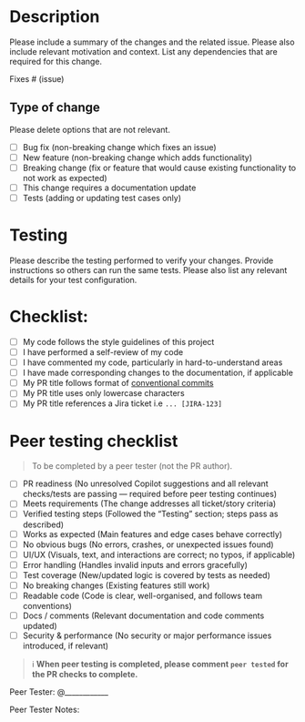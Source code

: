 # Description

Please include a summary of the changes and the related issue. Please also include relevant motivation and context. List any dependencies that are required for this change.

Fixes # (issue)

## Type of change

Please delete options that are not relevant.

- [ ] Bug fix (non-breaking change which fixes an issue)
- [ ] New feature (non-breaking change which adds functionality)
- [ ] Breaking change (fix or feature that would cause existing functionality to not work as expected)
- [ ] This change requires a documentation update
- [ ] Tests (adding or updating test cases only)

# Testing

Please describe the testing performed to verify your changes. Provide instructions so others can run the same tests. Please also list any relevant details for your test configuration.

# Checklist:

- [ ] My code follows the style guidelines of this project
- [ ] I have performed a self-review of my code
- [ ] I have commented my code, particularly in hard-to-understand areas
- [ ] I have made corresponding changes to the documentation, if applicable
- [ ] My PR title follows format of [conventional commits](https://www.conventionalcommits.org/en/v1.0.0/#summary)
- [ ] My PR title uses only lowercase characters
- [ ] My PR title references a Jira ticket i.e `... [JIRA-123]`

# Peer testing checklist

> To be completed by a peer tester (not the PR author).

- [ ] PR readiness (No unresolved Copilot suggestions and all relevant checks/tests are passing — required before peer testing continues)
- [ ] Meets requirements (The change addresses all ticket/story criteria)
- [ ] Verified testing steps (Followed the “Testing” section; steps pass as described)
- [ ] Works as expected (Main features and edge cases behave correctly)
- [ ] No obvious bugs (No errors, crashes, or unexpected issues found)
- [ ] UI/UX (Visuals, text, and interactions are correct; no typos, if applicable)
- [ ] Error handling (Handles invalid inputs and errors gracefully)
- [ ] Test coverage (New/updated logic is covered by tests as needed)
- [ ] No breaking changes (Existing features still work)
- [ ] Readable code (Code is clear, well-organised, and follows team conventions)
- [ ] Docs / comments (Relevant documentation and code comments updated)
- [ ] Security & performance (No security or major performance issues introduced, if relevant)

> ℹ️ **When peer testing is completed, please comment `peer tested` for the PR checks to complete.**

Peer Tester: @____________

Peer Tester Notes:
